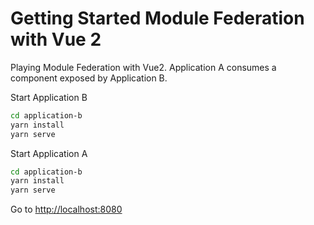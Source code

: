 # Getting Started Module Federation with Vue 2

Playing Module Federation with Vue2. Application A consumes a component exposed by Application B.

Start Application B

```bash
cd application-b
yarn install
yarn serve
```

Start Application A

```bash
cd application-b
yarn install
yarn serve
```

Go to [http://localhost:8080](http://localhost:8080)